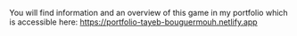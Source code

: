 You will find information and an overview of this game in my portfolio which is accessible here: https://portfolio-tayeb-bouguermouh.netlify.app
